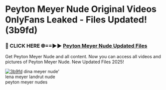 # Peyton Meyer Nude Original Videos 0nlyFans Leaked - Files Updated! (3b9fd)

<h3>🔴 CLICK HERE 🌐==►► <a href="https://tinyurl.com/yrmya6cz" rel="nofollow">Peyton Meyer Nude Updated Files</a></h3>

Get Peyton Meyer Nude and all content. Now you can access all videos and pictures of Peyton Meyer Nude. New Updated Files 2025!

[![3b9fd](https://i.imgur.com/FMdXYCs.gif)](https://tinyurl.com/yrmya6cz)
dina meyer nude'<br>
lena meyer landrut nude<br>
peyton meyer nudes